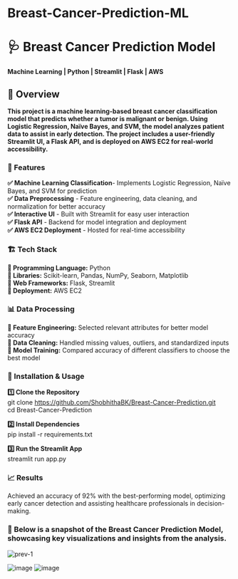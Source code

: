 # Breast-Cancer-Prediction-ML

# 🩺 Breast Cancer Prediction Model
**Machine Learning | Python | Streamlit | Flask | AWS**


## 📌 Overview
**This project is a machine learning-based breast cancer classification model that predicts whether a tumor is malignant or benign. Using Logistic Regression, Naïve Bayes, and SVM, the model analyzes patient data to assist in early detection. The project includes a user-friendly Streamlit UI, a Flask API, and is deployed on AWS EC2 for real-world accessibility.**

### 🚀 Features
**✅ Machine Learning Classification**- Implements Logistic Regression, Naïve Bayes, and SVM for prediction    
**✅ Data Preprocessing** - Feature engineering, data cleaning, and normalization for better accuracy      
**✅ Interactive UI** - Built with Streamlit for easy user interaction            
**✅ Flask API** - Backend for model integration and deployment          
**✅ AWS EC2 Deployment** - Hosted for real-time accessibility              

### 🏗️ Tech Stack
**🔹 Programming Language:** Python            
**🔹 Libraries:** Scikit-learn, Pandas, NumPy, Seaborn, Matplotlib            
**🔹 Web Frameworks:** Flask, Streamlit            
**🔹 Deployment:** AWS EC2              

### 📊 Data Processing
**🔹 Feature Engineering:** Selected relevant attributes for better model accuracy                  
**🔹 Data Cleaning:** Handled missing values, outliers, and standardized inputs                                        
**🔹 Model Training:** Compared accuracy of different classifiers to choose the best model                                          

### 🔧 Installation & Usage
**1️⃣ Clone the Repository**                                              
git clone https://github.com/ShobhithaBK/Breast-Cancer-Prediction.git                                          
cd Breast-Cancer-Prediction                                                  

**2️⃣ Install Dependencies**                                                                                    
pip install -r requirements.txt                                        

**3️⃣ Run the Streamlit App**                                                    
streamlit run app.py                                                                              

### 📈 Results
Achieved an accuracy of 92% with the best-performing model, optimizing early cancer detection and assisting healthcare professionals in decision-making.

### 📌 Below is a snapshot of the Breast Cancer Prediction Model, showcasing key visualizations and insights from the analysis.
![prev-1](https://github.com/user-attachments/assets/f849112d-bc1c-4e3c-965d-074cdef75a91)

![image](https://github.com/user-attachments/assets/65045ebc-0c2c-44ca-b9e1-93cdff51c5ca)
![image](https://github.com/user-attachments/assets/8585d3d2-f6c2-43fa-9803-a2c22fee5e2e)







